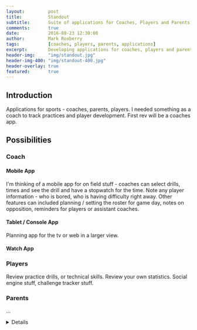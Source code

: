 ```yaml
---
layout:         post
title:          Standout
subtitle:       Suite of applications for Coaches, Players and Parents
comments:       true
date:           2016-08-23 12:30:00
author:         Mark Roxberry
tags:           [coaches, players, parents, applications]
excerpt:        Developing applications for coaches, players and parents to help track progress and improve game play.
header-img:     "img/standout.jpg"
header-img-400: "img/standout-400.jpg"
header-overlay: true
featured:       true
---
```

## Introduction
Applications for sports - coaches, parents, players.  I needed something as a coach to track practices and player development.  First rev will be a coaches app.
## Possibilities
### Coach
#### Mobile App
I'm thinking of a mobile app for on field stuff - coaches can select drills, times and see the drill and have a stopwatch for the time.  Note any player information - who is bored, who is having difficulty right away.  Other features can included planning / setting the roster for game day, notes on opposition, reminders for players or assistant coaches.
#### Tablet / Console App
Planning app for the tv or web in a larger view.
#### Watch App

### Players
Review practice drills, or technical skills.  Review your own statistics.  Social engine stuff, challenge tracker stuff.
### Parents
...

<details>
testing if this works b/c jekyll
</details>